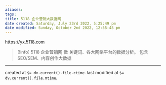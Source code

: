 ```yaml
---
aliases: 
tags: 
title: 5118 企业营销大数据网
date created: Saturday, July 23rd 2022, 5:25:49 pm
date modified: Sunday, October 2nd 2022, 12:55:48 pm
---
```

https://yx.5118.com

> [!info] 5118 企业营销网
> 做 关键词、各大网络平台的数据分析。
> 包含 SEO/SEM、内容创作大数据
> 

---

created at `$= dv.current().file.ctime`.
last modified at `$= dv.current().file.mtime`.